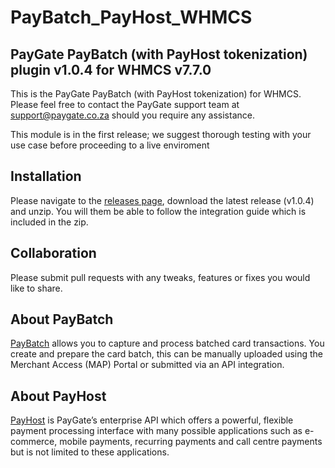 # PayBatch_PayHost_WHMCS
## PayGate PayBatch (with PayHost tokenization) plugin v1.0.4 for WHMCS v7.7.0

This is the PayGate PayBatch (with PayHost tokenization) for WHMCS. Please feel free to contact the PayGate support team at support@paygate.co.za should you require any assistance.

This module is in the first release; we suggest thorough testing with your use case before proceeding to a live enviroment

## Installation
Please navigate to the [releases page](https://github.com/PayGate/PayBatch_PayHost_WHMCS/releases), download the latest release (v1.0.4) and unzip. You will them be able to follow the integration guide which is included in the zip.

## Collaboration

Please submit pull requests with any tweaks, features or fixes you would like to share.

## About PayBatch

[PayBatch](https://www.paygate.co.za/paygate-products/paybatch/) allows you to capture and process batched card transactions. You create and prepare the card batch, this can be manually uploaded using the Merchant Access (MAP) Portal or submitted via an API integration.

## About PayHost

[PayHost](https://www.paygate.co.za/paygate-products/payhost/) is PayGate’s enterprise API which offers a powerful, flexible payment processing interface with many possible applications such as e-commerce, mobile payments, recurring payments and call centre payments but is not limited to these applications.
